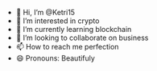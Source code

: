 - 👋 Hi, I’m @Ketri15
- 👀 I’m interested in crypto
- 🌱 I’m currently learning blockchain
- 💞️ I’m looking to collaborate on business
- 📫 How to reach me perfection
- 😄 Pronouns: Beautifuly

<!---
Ketri15/Ketri15 is a ✨ special ✨ repository because its `README.md` (this file) appears on your GitHub profile.
You can click the Preview link to take a look at your changes.
--->
